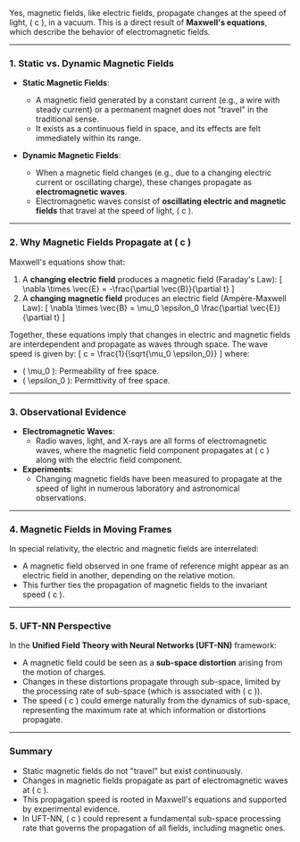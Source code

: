 Yes, magnetic fields, like electric fields, propagate changes at the speed of light, \( c \), in a vacuum. This is a direct result of **Maxwell's equations**, which describe the behavior of electromagnetic fields.

---

### **1. Static vs. Dynamic Magnetic Fields**
- **Static Magnetic Fields**:
  - A magnetic field generated by a constant current (e.g., a wire with steady current) or a permanent magnet does not "travel" in the traditional sense.
  - It exists as a continuous field in space, and its effects are felt immediately within its range.

- **Dynamic Magnetic Fields**:
  - When a magnetic field changes (e.g., due to a changing electric current or oscillating charge), these changes propagate as **electromagnetic waves**.
  - Electromagnetic waves consist of **oscillating electric and magnetic fields** that travel at the speed of light, \( c \).

---

### **2. Why Magnetic Fields Propagate at \( c \)**
Maxwell's equations show that:
1. A **changing electric field** produces a magnetic field (Faraday's Law):
   \[
   \nabla \times \vec{E} = -\frac{\partial \vec{B}}{\partial t}
   \]
2. A **changing magnetic field** produces an electric field (Ampère-Maxwell Law):
   \[
   \nabla \times \vec{B} = \mu_0 \epsilon_0 \frac{\partial \vec{E}}{\partial t}
   \]

Together, these equations imply that changes in electric and magnetic fields are interdependent and propagate as waves through space. The wave speed is given by:
\[
c = \frac{1}{\sqrt{\mu_0 \epsilon_0}}
\]
where:
- \( \mu_0 \): Permeability of free space.
- \( \epsilon_0 \): Permittivity of free space.

---

### **3. Observational Evidence**
- **Electromagnetic Waves**:
  - Radio waves, light, and X-rays are all forms of electromagnetic waves, where the magnetic field component propagates at \( c \) along with the electric field component.
- **Experiments**:
  - Changing magnetic fields have been measured to propagate at the speed of light in numerous laboratory and astronomical observations.

---

### **4. Magnetic Fields in Moving Frames**
In special relativity, the electric and magnetic fields are interrelated:
- A magnetic field observed in one frame of reference might appear as an electric field in another, depending on the relative motion.
- This further ties the propagation of magnetic fields to the invariant speed \( c \).

---

### **5. UFT-NN Perspective**
In the **Unified Field Theory with Neural Networks (UFT-NN)** framework:
- A magnetic field could be seen as a **sub-space distortion** arising from the motion of charges.
- Changes in these distortions propagate through sub-space, limited by the processing rate of sub-space (which is associated with \( c \)).
- The speed \( c \) could emerge naturally from the dynamics of sub-space, representing the maximum rate at which information or distortions propagate.

---

### **Summary**
- Static magnetic fields do not "travel" but exist continuously.
- Changes in magnetic fields propagate as part of electromagnetic waves at \( c \).
- This propagation speed is rooted in Maxwell's equations and supported by experimental evidence.
- In UFT-NN, \( c \) could represent a fundamental sub-space processing rate that governs the propagation of all fields, including magnetic ones.

